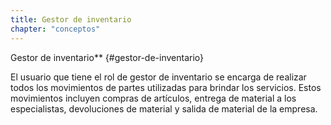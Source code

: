 ```yaml
---
title: Gestor de inventario
chapter: "conceptos"
---
```


Gestor de inventario** {#gestor-de-inventario}

El usuario que tiene el rol de gestor de inventario se encarga de realizar todos los movimientos de partes utilizadas para brindar los servicios. Estos movimientos incluyen compras de artículos, entrega de material a los especialistas, devoluciones de material y salida de material de la empresa.
